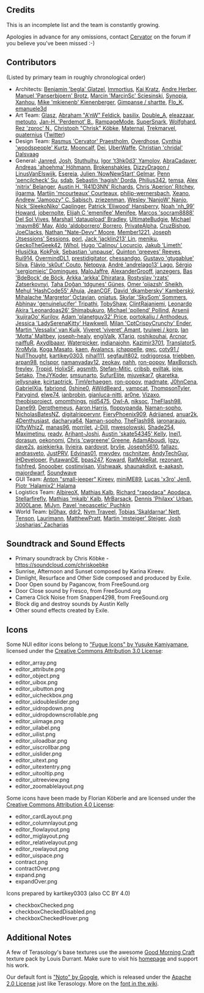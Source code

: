 ﻿Credits
--------

This is an incomplete list and the team is constantly growing.

Apologies in advance for any omissions, contact [Cervator](http://forum.terasology.org/members/cervator.2/) on the forum if you believe you've been missed :-)

Contributors
--------

(Listed by primary team in roughly chronological order)

* Architects: 
 [Benjamin 'begla' Glatzel](https://github.com/begla),
 [Immortius](https://github.com/immortius),
 [Kai Kratz](http://forum.terasology.org/members/kai-kratz.53/),
 [Andre Herber](https://github.com/aherber),
 [Manuel 'Panserbjoern' Brotz](https://github.com/mbrotz/),
 [Marcin 'MarcinSc' Sciesinski](https://github.com/MarcinSc),
 [Synopia](https://github.com/synopia),
 [Xanhou](https://github.com/Xanhou),
 [Mike 'mkienenb' Kienenberger](https://github.com/mkienenb),
 [Gimpanse / shartte](https://github.com/shartte),
 [Flo_K](https://github.com/flo),
 [emanuele3d](https://github.com/emanuele3d)
* Art Team: 
 [Glasz](https://github.com/glasz),
 [Abraham "A'nW" Feldick](http://forum.terasology.org/members/anw.63/),
 [basilix](http://forum.terasology.org/members/basilix.311/),
 [Double_A](https://github.com/Double-A-92),
 [eleazzaar](http://forum.terasology.org/members/eleazzaar.100/),
 [metouto](https://github.com/metouto),
 [Jan-H. 'Perdemot' B.](https://github.com/Perdemot),
 [RampageMode](https://github.com/RampageMode),
 [SuperSnark](https://github.com/SuperSnark),
 [Wolfghard](http://forum.terasology.org/members/wolfghard.242/),
 [Rez 'zproc' N.](https://github.com/zproc),
 [Christoph "Chrisk" Köbke](https://github.com/ChrisKoebke),
 [Maternal](http://forum.terasology.org/members/maternal.810/),
 [Trekmarvel](https://github.com/Trekmarvel),
 [quaternius](https://github.com/quaternius) ([Twitter](https://twitter.com/quaternius))
* Design Team:
 [Rasmus 'Cervator' Praestholm](https://github.com/Cervator),
 [Overdhose](https://github.com/Overdhose),
 [Cynthia 'woodspeople' Kurtz](http://forum.terasology.org/members/woodspeople.34/),
 [Mooncalf](http://forum.terasology.org/members/mooncalf.64/),
 [Dei](http://forum.terasology.org/members/dei.104/),
 [UberWaffe](https://github.com/UberWaffe),
 [Christian 'chridal' Dalsvaag](http://forum.terasology.org/members/chridal.1138/)
* General:
 [Janred](https://github.com/Janred),
 [Josh](https://github.com/Joshy426),
 [Stuthulhu](https://github.com/Stuthulhu),
 [Igor 't3hk0d3' Yamolov](https://github.com/t3hk0d3),
 [AbraCadaver](http://forum.terasology.org/members/abracadaver.511/),
 [Andreas 'ahoehma' Höhmann](https://github.com/ahoehma),
 [Brokenshakles](http://forum.terasology.org/members/brokenshakles.54/),
 [DizzyDragon / LinusVanElswijk](https://github.com/LinusVanElswijk),
 [Esereja](https://github.com/esapetri),
 [Julien 'NowNewStart' Gelmar](https://github.com/NowNewStart),
 [Penn 'pencilcheck' Su](https://github.com/pencilcheck),
 [sdab](https://github.com/sdab),
 [Sebastin 'hagish' Dorda](https://github.com/hagish),
 [Philius342](https://github.com/Philius342),
 [temsa](https://github.com/temsa),
 [Alex 'nitrix' Belanger](https://github.com/nitrix),
 [Austin H. 'R41D3NN' Richards](https://github.com/R41D3NN),
 [Chris 'Aperion' Ritchey](https://github.com/Aperion),
 [ilgarma](https://github.com/IlGarma),
 [Martijn 'mcourteaux' Courteaux](https://github.com/mcourteaux),
 [philip-wernersbach](https://github.com/philip-wernersbach),
 [Xeano](http://forum.terasology.org/members/xeano.918/),
 [Andrew "Jamoozy" C. Sabisch](https://github.com/jamoozy),
 [zriezenman](https://github.com/zriezenman),
 [Wesley 'NanjoW' Nanjo](https://github.com/NanjoW),
 [Nick 'SleekoNiko' Caplinger](https://github.com/NickCaplinger),
 [Patrick 'Eliwood' Hansberry](https://github.com/Eliwood),
 [Noah 'nh_99' Howard](https://github.com/nh-99),
 [jobernolte](https://github.com/jobernolte),
 [Elijah C 'emenifee' Menifee](https://github.com/emenifee),
 [Marcos 'socram8888' Del Sol Vives](https://github.com/socram8888),
 [Marshall 'dataupload' Bradley](https://github.com/marshallb93),
 [UltimateBudgie](https://github.com/UltimateBudgie),
 [Michael 'maym86' May](https://github.com/maym86),
 [Aldo 'aldoborrero' Borrero](https://github.com/aldoborrero),
 [PrivateAlpha](https://github.com/PrivateAlpha),
 [CruzBishop](https://github.com/CruzBishop),
 [JoeClacks](https://github.com/JoeClacks),
 [Nathan "Nate-Devv" Moore](https://github.com/Nate-Devv),
 [Member1221](https://github.com/Member1221),
 [Joseph 'Jtsessions' Sessions](https://github.com/Jtsessions),
 [porl](https://github.com/porl),
 [Jack 'jacklin213' Lin](https://github.com/jacklin213),
 [meniku](https://github.com/meniku),
 [GeckoTheGeek42](https://github.com/GeckoTheGeek42),
 [IWhoI](https://github.com/IWhoI),
 [Hugo 'Calinou' Locurcio](https://github.com/Calinou),
 [Jakub 'Limeth' Hlusička](https://github.com/Limeth),
 [KokPok](http://forum.terasology.org/members/kokpok.1398/),
 [Sebastian 'unpause'](https://github.com/unpause),
 [Quinton 'qreeves' Reeves](https://github.com/qreeves),
 [Rui914](https://github.com/Rui914),
 [OvermindDL1](https://github.com/OvermindDL1),
 [prestidigitator](https://github.com/prestidigitator),
 [chessandgo](https://github.com/chessandgo),
 [Gustavo 'gtugablue' Silva](https://github.com/gtugablue),
 [Flávio 'sk0ut' Couto](https://github.com/Sk0ut),
 [Netopya](https://github.com/Netopya),
 [André 'andrelago13' Lago](https://github.com/andrelago13),
 [Sérgio 'sergiomieic' Domingues](https://github.com/sergiomieic),
 [MaloJaffre](https://github.com/MaloJaffre),
 [AlexanderGrooff](https://github.com/AlexanderGrooff),
 [janzegers](https://github.com/JanZegers),
 [Bas 'BdeBock' de Böck](https://github.com/BdeBock),
 [Arkka 'arkka' Dhiratara](https://github.com/arkka),
 [Rostyslav 'rzats' Zatserkovnyi](https://github.com/rzats),
 [Taha Doğan 'tdgunes' Güneş](https://github.com/tdgunes),
 [Omer 'oijazsh' Sheikh](https://github.com/oijazsh),
 [Mehul 'HashCode55' Ahuja](https://github.com/HashCode55),
 [JeanCGF](https://github.com/JeanCGF),
 [David 'dkambersky' Kamberský](https://github.com/dkambersky),
 [Mihalache 'Margretor' Octavian](https://github.com/Margretor),
 [oniatus](https://github.com/oniatus),
 [Skylar 'SkySom' Sommers](https://github.com/SkySom),
 [Abhinav 'genuinelucifer' Tripathi](https://github.com/genuinelucifer),
 [TobyShaw](https://github.com/TobyShaw),
 [ClintRajaniemi](https://github.com/ClintRajaniemi),
 [Leonardo Akira 'Leonardoas26' Shimabukuro](https://github.com/Leonardoas26),
 [Michael 'pollend' Pollind](https://github.com/pollend),
 [Arsenii 'kujiraOo' Kurilov](https://github.com/kujiraOo),
 [Adam 'planetguy32' Price](https://github.com/planetguy32),
 [portokaliu / Anthodeus](https://github.com/portokaliu),
 [Jessica 'LadySerenaKitty' Hawkwell](https://github.com/LadySerenaKitty),
 [Milan 'CptCrispyCrunchy' Ender](https://github.com/CptCrispyCrunchy),
 [Martin 'Vessalix' van Kuik](https://github.com/mtjvankuik),
 [Viveret 'viveret' Amant](https://github.com/viveret),
 [tyuiwei / korp](https://github.com/tyuiwei),
 [Ian 'Motta' Maltbey](https://github.com/MottaTheHutt),
 [joseph-healy](https://github.com/joseph-healy),
 [engiValk](https://github.com/engiValk),
 [XTariq](https://github.com/xrtariq2594),
 [roshikouhai](https://github.com/roshikouhai),
 [Arcnor](https://github.com/Arcnor),
 [naiffuR](https://github.com/naiffuR),
 [Axydlbaaxr](https://github.com/Axydlbaaxr),
 [Waterpicker](https://github.com/Waterpicker),
 [indianajohn](https://github.com/indianajohn),
 [Kazimir3701](https://github.com/AWebb3701),
 [Translator5](https://github.com/Translator5),
 [XroMyla](https://github.com/XroMyla),
 [Koga Masato](http://translate.terasology.org/user/masato462),
 [kaen](https://github.com/kaen),
 [Avalancs](https://github.com/Avalancs),
 [jchappelle](https://github.com/jchappelle),
 [qwc](https://github.com/qwc),
 [coty91 / NullThought](https://github.com/coty91),
 [kartikey0303](https://github.com/kartikey0303),
 [nihal111](https://github.com/nihal111),
 [segfault802](https://github.com/segfault802),
 [rodrigorosa](https://github.com/rodrigorosa),
 [triebben](https://github.com/triebben),
 [arpan98](https://github.com/arpan98),
 [nclsppr](https://github.com/nclsppr),
 [namanyadav12](https://github.com/namanyadav12),
 [zeokav](https://github.com/zeokav),
 [nahh](https://github.com/nahh),
 [ron-popov](https://github.com/ron-popov),
 [MaxBorsch](https://github.com/MaxBorsch),
 [freyley](https://github.com/freyley),
 [Tropid](https://github.com/Tropid),
 [HolixSF](https://github.com/HolixSF),
 [agsmith](https://github.com/agsmith),
 [Stefan-Mitic](https://github.com/Stefan-Mitic),
 [cribsb](https://github.com/cribsb),
 [eviltak](https://github.com/eviltak),
 [iojw](https://github.com/iojw),
 [Setako](https://github.com/Setako), 
 [TheJYKoder](https://github.com/TheJYKoder),
 [smsunarto](https://github.com/smsunarto),
 [SufurElite](https://github.com/SufurElite),
 [mjuvekar7](https://github.com/mjuvekar7),
 [gkaretka](https://github.com/gkaretka),
 [jellysnake](https://github.com/jellysnake),
 [kcirtaptrick](https://github.com/kcirtaptrick),
 [TimVerhaegen](https://github.com/TimVerhaegen),
 [ron-popov](https://github.com/ron-popov),
 [madmate](https://github.com/madmate),
 [J0hnCena](https://github.com/J0hnCena),
 [GabrielXia](https://github.com/GabrielXia),
 [fabriond](https://github.com/fabriond),
 [0shine0](https://github.com/0shine0),
 [AWildBeard ](https://github.com/AWildBeard ),
 [vampcat](https://github.com/vampcat),
 [ThompsonTyler](https://github.com/ThompsonTyler),
 [Parygind](https://github.com/Parygind),
 [elwe74](https://github.com/elwe74),
 [ianbrobin](https://github.com/ianbrobin),
 [gianluca-nitti](https://github.com/gianluca-nitti),
 [ar0ne](https://github.com/ar0ne),
 [Vizaxo](https://github.com/Vizaxo),
 [theobisproject](https://github.com/theobisproject),
 [omomthings](https://github.com/omomthings),
 [njd5475](https://github.com/njd5475),
 [Owl-A](https://github.com/Owl-A),
 [niksoc](https://github.com/niksoc),
 [TheFlash98](https://github.com/TheFlash98),
 [Dane99](https://github.com/Dane99),
 [Derpthemeus](https://github.com/Derpthemeus),
 [Aaron Harris](https://github.com/aaron-harris),
 [floppypanda](https://github.com/floppypanda),
 [Naman-sopho](https://github.com/Naman-sopho),
 [NicholasBatesNZ](https://github.com/NicholasBatesNZ),
 [digitalripperynr](https://github.com/digitalripperynr),
 [FieryPhoenix909](https://github.com/FieryPhoenix909),
 [Adrijaned](https://github.com/Adrijaned),
 [anuar2k](https://github.com/anuar2k),
 [4Denthusiast](https://github.com/4Denthusiast),
 [dacharya64](https://github.com/dacharya64),
 [Naman-sopho](https://github.com/Naman-sopho),
 [TheFlash98](https://github.com/TheFlash98),
 [iaronaraujo](https://github.com/iaronaraujo),
 [l0ftyWhizZ](https://github.com/l0ftyWhizZ),
 [manas96](https://github.com/manas96),
 [morrilet](https://github.com/morrilet),
 [J-Dill](https://github.com/J-Dill),
 [mwesolowski](https://github.com/mwesolowski),
 [Shade254](https://github.com/Shade254),
 [Maximetinu](https://github.com/Maximetinu),
 [readv](https://github.com/readv),
 [Arihant-Joshi](https://github.com/Arihant-Joshi),
 [Austin 'skate54345' Kelly](https://github.com/skate54345),
 [Inei1](https://github.com/Inei1),
 [dorasun](https://github.com/dorasun),
 [oekonomi](https://github.com/oekonomi),
 [Chris 'cwgreene' Greene](https://github.com/cwgreene),
 [AdamAboudi](https://github.com/AdamAboudi),
 [lgzy](https://github.com/lgzy),
 [dave2s](https://github.com/dave2s),
 [asiekierka](https://github.com/asiekierka),
 [llvieira](https://github.com/llvieira),
 [pardovot](https://github.com/pardovot),
 [brylie](https://github.com/brylie),
 [Joseph5610](https://github.com/Joseph5610),
 [fallazc](https://github.com/fallazc),
 [andrasveto](https://github.com/andrasveto),
 [JustPRV](https://github.com/JustPRV),
 [Edvinas01](https://github.com/Edvinas01),
 [mwvdev](https://github.com/mwvdev),
 [nschnitzer](https://github.com/nschnitzer),
 [AndyTechGuy](https://github.com/AndyTechGuy),
 [iHDeveloper](https://github.com/iHDeveloper),
 [PutawanDE](https://github.com/PutawanDE),
 [bpas247](https://github.com/bpas247),
 [Koward](https://github.com/Koward),
 [RatMoleRat](https://github.com/RatMoleRat),
 [rezonant](https://github.com/rezonant),
 [fishfred](https://github.com/fishfred),
 [Snooober](https://github.com/Snooober),
 [costinvisan](https://github.com/costinvisan),
 [Vishwaak](https://github.com/Vishwaak),
 [shaunakdixit](https://github.com/shaunakdixit),
 [e-aakash](https://github.com/e-aakash),
 [majordwarf](https://github.com/majordwarf),
 [Soundwave](https://github.com/PS-Soundwave)
* GUI Team:
 [Anton "small-jeeper" Kireev](https://github.com/small-jeeper),
 [miniME89](https://github.com/miniME89),
 [Lucas 'x3ro' Jenß](https://github.com/x3ro),
 [Piotr 'Halamix2' Halama](https://github.com/Halamix2)
* Logistics Team:
 [AlbireoX](https://github.com/AlbireoX),
 [Mathias Kalb](https://github.com/mkalb),
 [Richard "rapodaca" Apodaca](https://github.com/rapodaca),
 [Stellarfirefly](https://github.com/stellarfirefly),
 [Mathias 'mkalb' Kalb](https://github.com/mkalb),
 [MrBarsack](https://github.com/MrBarsack),
 [Dennis 'Philaxx' Urban](http://forum.terasology.org/members/philaxx.197/),
 [3000Lane](https://github.com/3000Lane),
 [MiJyn](http://forum.terasology.org/members/mijyn.905/),
 [Pavel 'neoascetic' Puchkin](https://github.com/neoascetic)
* World Team:
 [bi0hax](http://forum.terasology.org/members/b-0hax.94/),
 [ddr2](http://forum.terasology.org/members/ddr2.178/),
 [Nym Traveel](http://forum.terasology.org/members/nym-traveel.213/),
 [Tobias 'Skaldarnar' Nett](https://github.com/skaldarnar),
 [Tenson](http://forum.terasology.org/members/tenson.156/),
 [Laurimann](http://forum.terasology.org/members/laurimann.586/),
 [MatthewPratt](https://github.com/MatthewPratt),
 [Martin 'msteiger' Steiger](https://github.com/msteiger),
 [Josh 'Josharias' Zacharias](https://github.com/Josharias)

Soundtrack and Sound Effects
--------

* Primary soundtrack by Chris Köbke - https://soundcloud.com/chriskoebke
* Sunrise, Afternoon and Sunset composed by Karina Kireev.
* Dimlight, Resurface and Other Side composed and produced by Exile.
* Door Open sound by Pagancow, from FreeSound.org
* Door Close sound by Fresco, from FreeSound.org
* Camera Click Noise from Snapper4298, from FreeSound.org
* Block dig and destroy sounds by Austin Kelly
* Other sound effects created by Exile.

Icons
--------

Some NUI editor icons belong to ["Fugue Icons" by Yusuke Kamiyamane](http://p.yusukekamiyamane.com/), licensed under the [Creative Commons Attribution 3.0 License](https://creativecommons.org/licenses/by/3.0/):

* editor_array.png
* editor_attribute.png
* editor_object.png
* editor_uibox.png
* editor_uibutton.png
* editor_uicheckbox.png
* editor_uidoubleslider.png
* editor_uidropdown.png
* editor_uidropdownscrollable.png
* editor_uiimage.png
* editor_uilabel.png
* editor_uilist.png
* editor_uiloadbar.png
* editor_uiscrollbar.png
* editor_uislider.png
* editor_uitext.png
* editor_uitextentry.png
* editor_uitooltip.png
* editor_uitreeview.png
* editor_zoomablelayout.png


Some icons have been made by Florian Köberle and are licensed under the [Creative Commons Attribution 4.0 License](https://creativecommons.org/licenses/by/4.0/):

* editor_cardLayout.png
* editor_columnlayout.png
* editor_flowlayout.png
* editor_miglayout.png
* editor_relativelayout.png
* editor_rowlayout.png
* editor_uispace.png
* contract.png
* contractOver.png
* expand.png
* expandOver.png

Icons prepared by kartikey0303 (also CC BY 4.0)

* checkboxChecked.png
* checkboxCheckedDisabled.png
* checkboxCheckedHover.png

Additional Notes
--------

A few of Terasology's base textures use the awesome [Good Morning Craft](http://www.minecraftforum.net/forums/mapping-and-modding/resource-packs/1227051-16x-good-morning-craft) texture pack by Louis Durrant. Make sure to visit his [homepage](http://www.carrotcakestudios.co.uk/) and support his work.

Our default font is ["Noto" by Google](http://www.google.com/get/noto), which is released under the [Apache 2.0 License](http://www.apache.org/licenses/LICENSE-2.0.html) just like Terasology. More on the [font in the wiki](https://github.com/MovingBlocks/Terasology/wiki/Text-and-Font).
